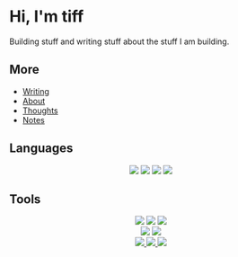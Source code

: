 # Hi, I'm tiff

Building stuff and writing stuff about the stuff I am building.

## More

- [Writing](https://tiff.engineer)
- [About](https://about.tiff.engineer)
- [Thoughts](https://yaks.tiff.engineer)
- [Notes](https://notes.tiff.engineer)

## Languages

<p align="center">
  <img src="https://img.shields.io/badge/Go-00ADD8?style=for-the-badge&logo=go&logoColor=white"/>
  <img src="https://img.shields.io/badge/Rust-black?style=for-the-badge&logo=rust&logoColor=#E57324"/>
  <img src="https://img.shields.io/badge/Python-FFD43B?style=for-the-badge&logo=python&logoColor=blue"/>
  <img src="https://img.shields.io/badge/Ruby-CC342D?style=for-the-badge&logo=ruby&logoColor=white" />
</p>

## Tools

<p align="center">
  <img src="https://img.shields.io/badge/Fedora-51A2DA?style=for-the-badge&logo=fedora&logoColor=white"/>
  <img src="https://img.shields.io/badge/mac%20os-000000?style=for-the-badge&logo=apple&logoColor=white" /> 
  <img src="https://img.shields.io/badge/Zorin%20OS-0CC1F3?style=for-the-badge&logo=zorin&logoColor=white"/><br />
  <img src="https://img.shields.io/badge/NeoVim-%2357A143.svg?&style=for-the-badge&logo=neovim&logoColor=white" />
  <a href="https://ghostty.org">
      <img src="https://img.shields.io/badge/ghostty-3651F3?style=for-the-badge&logo=ghostery&logoColor=white"/>
  </a><br />
  <a href="https://wakatime.com/@tiff">
    <img src="https://img.shields.io/badge/WakaTime-000000?style=for-the-badge&logo=WakaTime&logoColor=white" />
  </a>
   <a href="https://codeberg.org/tiff">
    <img src="https://img.shields.io/badge/Codeberg-2185D0?style=for-the-badge&logo=Codeberg&logoColor=white" />
  </a>
  <a href="https://git.tiff.engineer">
    <img src="https://img.shields.io/badge/Gitea-D26878?style=for-the-badge&logo=Gitea&logoColor=white" />
  </a>
</p>

